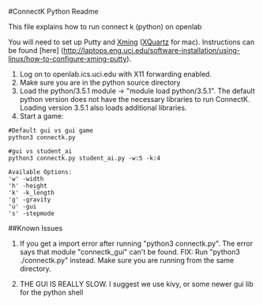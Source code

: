 #ConnectK Python Readme

This file explains how to run connect k (python) on openlab

You will need to set up Putty and [Xming](https://sourceforge.net/projects/xming/) ([XQuartz](https://www.xquartz.org/) for mac). Instructions can be found [here] (http://laptops.eng.uci.edu/software-installation/using-linux/how-to-configure-xming-putty).

1) Log on to openlab.ics.uci.edu with X11 forwarding enabled.
2) Make sure you are in the python source directory
3) Load the python/3.5.1 module -> "module load python/3.5.1". The default python version does not have the necessary libraries to run ConnectK. Loading version 3.5.1 also loads additional libraries.
4) Start a game: 
```
#Default gui vs gui game
python3 connectk.py
```
```
#gui vs student_ai
python3 connectk.py student_ai.py -w:5 -k:4
```

```shell
Available Options:
'w' -width
'h' -height
'k' -k_length
'g' -gravity 
'u' -gui
's' -stepmode
```

##Known Issues
1. If you get a import error after running "python3 connectk.py". The error says that module "connectk_gui" can't be found.
FIX: Run "python3 ./connectk.py" instead. Make sure you are running from the same directory.

2. THE GUI IS REALLY SLOW. I suggest we use kivy, or some newer gui lib for the python shell

